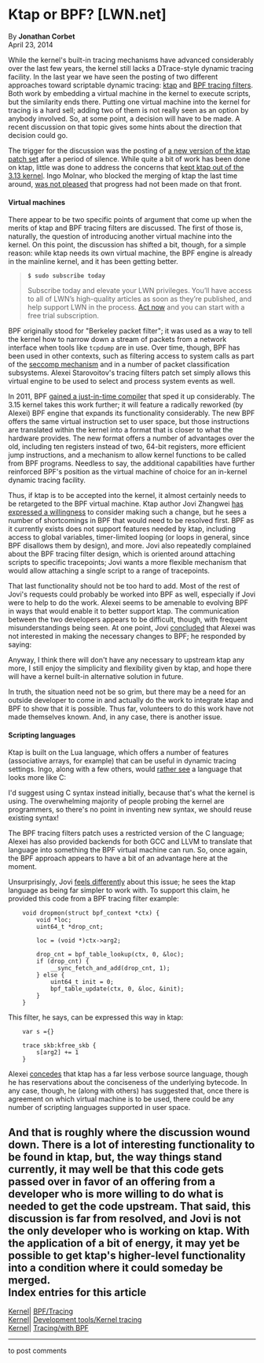 # Ktap or BPF? [LWN.net]

By **Jonathan Corbet**  
April 23, 2014 

While the kernel's built-in tracing mechanisms have advanced considerably over the last few years, the kernel still lacks a DTrace-style dynamic tracing facility. In the last year we have seen the posting of two different approaches toward scriptable dynamic tracing: [ktap](/Articles/551314/) and [BPF tracing filters](/Articles/575531/). Both work by embedding a virtual machine in the kernel to execute scripts, but the similarity ends there. Putting one virtual machine into the kernel for tracing is a hard sell; adding two of them is not really seen as an option by anybody involved. So, at some point, a decision will have to be made. A recent discussion on that topic gives some hints about the direction that decision could go. 

The trigger for the discussion was the posting of [a new version of the ktap patch set](/Articles/592438/) after a period of silence. While quite a bit of work has been done on ktap, little was done to address the concerns that [kept ktap out of the 3.13 kernel](/Articles/572788/). Ingo Molnar, who blocked the merging of ktap the last time around, [was not pleased](/Articles/595580/) that progress had not been made on that front. 

#### Virtual machines

There appear to be two specific points of argument that come up when the merits of ktap and BPF tracing filters are discussed. The first of those is, naturally, the question of introducing another virtual machine into the kernel. On this point, the discussion has shifted a bit, though, for a simple reason: while ktap needs its own virtual machine, the BPF engine is already in the mainline kernel, and it has been getting better. 

> **`$ sudo subscribe today`**
> 
> Subscribe today and elevate your LWN privileges. You’ll have access to all of LWN’s high-quality articles as soon as they’re published, and help support LWN in the process. [Act now](https://lwn.net/Promo/nst-sudo/claim) and you can start with a free trial subscription. 

BPF originally stood for "Berkeley packet filter"; it was used as a way to tell the kernel how to narrow down a stream of packets from a network interface when tools like `tcpdump` are in use. Over time, though, BPF has been used in other contexts, such as filtering access to system calls as part of the [seccomp mechanism](/Articles/475043/) and in a number of packet classification subsystems. Alexei Starovoitov's tracing filters patch set simply allows this virtual engine to be used to select and process system events as well. 

In 2011, BPF [gained a just-in-time compiler](/Articles/437981/) that sped it up considerably. The 3.15 kernel takes this work further; it will feature a radically reworked (by Alexei) BPF engine that expands its functionality considerably. The new BPF offers the same virtual instruction set to user space, but those instructions are translated within the kernel into a format that is closer to what the hardware provides. The new format offers a number of advantages over the old, including ten registers instead of two, 64-bit registers, more efficient jump instructions, and a mechanism to allow kernel functions to be called from BPF programs. Needless to say, the additional capabilities have further reinforced BPF's position as the virtual machine of choice for an in-kernel dynamic tracing facility. 

Thus, if ktap is to be accepted into the kernel, it almost certainly needs to be retargeted to the BPF virtual machine. Ktap author Jovi Zhangwei [has expressed a willingness](/Articles/595581/) to consider making such a change, but he sees a number of shortcomings in BPF that would need to be resolved first. BPF as it currently exists does not support features needed by ktap, including access to global variables, timer-limited looping (or loops in general, since BPF disallows them by design), and more. Jovi also repeatedly complained about the BPF tracing filter design, which is oriented around attaching scripts to specific tracepoints; Jovi wants a more flexible mechanism that would allow attaching a single script to a range of tracepoints. 

That last functionality should not be too hard to add. Most of the rest of Jovi's requests could probably be worked into BPF as well, especially if Jovi were to help to do the work. Alexei seems to be amenable to evolving BPF in ways that would enable it to better support ktap. The communication between the two developers appears to be difficult, though, with frequent misunderstandings being seen. At one point, Jovi [concluded](/Articles/595582/) that Alexei was not interested in making the necessary changes to BPF; he responded by saying: 

Anyway, I think there will don't have any necessary to upstream ktap any more, I still enjoy the simplicity and flexibility given by ktap, and hope there will have a kernel built-in alternative solution in future. 

In truth, the situation need not be so grim, but there may be a need for an outside developer to come in and actually do the work to integrate ktap and BPF to show that it is possible. Thus far, volunteers to do this work have not made themselves known. And, in any case, there is another issue. 

#### Scripting languages

Ktap is built on the Lua language, which offers a number of features (associative arrays, for example) that can be useful in dynamic tracing settings. Ingo, along with a few others, would [rather see](/Articles/595583/) a language that looks more like C: 

I'd suggest using C syntax instead initially, because that's what the kernel is using. The overwhelming majority of people probing the kernel are programmers, so there's no point in inventing new syntax, we should reuse existing syntax! 

The BPF tracing filters patch uses a restricted version of the C language; Alexei has also provided backends for both GCC and LLVM to translate that language into something the BPF virtual machine can run. So, once again, the BPF approach appears to have a bit of an advantage here at the moment. 

Unsurprisingly, Jovi [feels differently](/Articles/595584/) about this issue; he sees the ktap language as being far simpler to work with. To support this claim, he provided this code from a BPF tracing filter example: 
    
    
        void dropmon(struct bpf_context *ctx) {
            void *loc;
            uint64_t *drop_cnt;
    
            loc = (void *)ctx->arg2;
    
            drop_cnt = bpf_table_lookup(ctx, 0, &loc);
            if (drop_cnt) {
                __sync_fetch_and_add(drop_cnt, 1);
            } else {
                uint64_t init = 0;
                bpf_table_update(ctx, 0, &loc, &init);
            }
        }
    

This filter, he says, can be expressed this way in ktap: 
    
    
        var s ={}
    
        trace skb:kfree_skb {
            s[arg2] += 1
        }
    

Alexei [concedes](/Articles/595585/) that ktap has a far less verbose source language, though he has reservations about the conciseness of the underlying bytecode. In any case, though, he (along with others) has suggested that, once there is agreement on which virtual machine is to be used, there could be any number of scripting languages supported in user space. 

And that is roughly where the discussion wound down. There is a lot of interesting functionality to be found in ktap, but, the way things stand currently, it may well be that this code gets passed over in favor of an offering from a developer who is more willing to do what is needed to get the code upstream. That said, this discussion is far from resolved, and Jovi is not the only developer who is working on ktap. With the application of a bit of energy, it may yet be possible to get ktap's higher-level functionality into a condition where it could someday be merged.  
Index entries for this article  
---  
[Kernel](/Kernel/Index)| [BPF/Tracing](/Kernel/Index#BPF-Tracing)  
[Kernel](/Kernel/Index)| [Development tools/Kernel tracing](/Kernel/Index#Development_tools-Kernel_tracing)  
[Kernel](/Kernel/Index)| [Tracing/with BPF](/Kernel/Index#Tracing-with_BPF)  
  


* * *

to post comments 
